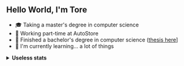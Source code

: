 ## Hello World, I'm Tore

+ 🎓 Taking a master's degree in computer science
+ 🏢 Working part-time at AutoStore
+ 🎉 Finished a bachelor's degree in computer science ([thesis here](https://ntnuopen.ntnu.no/ntnu-xmlui/handle/11250/2778054)]
+ 🌱 I'm currently learning... a lot of things

<details>
<summary><strong>Useless stats</strong></summary>

![GitHub stats](https://github-readme-stats.vercel.app/api?username=toberge&show_icons=true&theme=vue)

![Language stats](https://github-readme-stats.vercel.app/api/top-langs/?username=toberge&langs_count=10&layout=compact)

</details>
